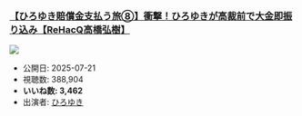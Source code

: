 ### [【ひろゆき賠償金支払う旅⑧】衝撃！ひろゆきが高裁前で大金即振り込み【ReHacQ高橋弘樹】](https://www.youtube.com/watch?v=oah2ozJIUZQ)
[![](https://img.youtube.com/vi/oah2ozJIUZQ/sddefault.jpg)](https://www.youtube.com/watch?v=oah2ozJIUZQ)
-   公開日: 2025-07-21
-   視聴数: 388,904
-   **いいね数: 3,462**
-   出演者: [ひろゆき](/rehacq_fan/people/ひろゆき "wikilink")
